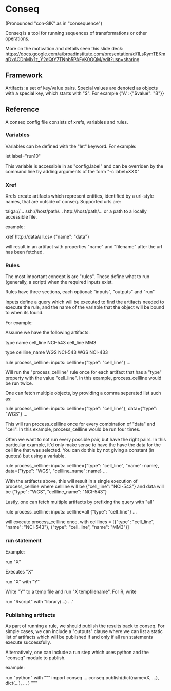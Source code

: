 # Conseq 
(Pronounced "con-SIK" as in "consequence")

Conseq is a tool for running sequences of transformations or other operations.

More on the motivation and details seen this slide deck: https://docs.google.com/a/broadinstitute.com/presentation/d/1LsRymTEKmqDxACDnMIx1z_Y2dQtY7TNpb5PAFyK0OQM/edit?usp=sharing

## Framework

Artifacts: a set of key/value pairs.  Special values are denoted as objects with a special key, which starts with "$".  For example {"A": {"$value": "B"}}

## Reference

A conseq config file consists of xrefs, variables and rules.  

### Variables

Variables can be defined with the "let" keyword.  For example:

let label="run10"

This variable is accessible in as "config.label" and can be overriden by the command line by adding arguments of the form "-c label=XXX"

### Xref

Xrefs create artifacts which represent entities, identified by a url-style names, that are outside of conseq.  Supported urls are:

taiga://...
ssh://host/path/...
http://host/path/...
or a path to a locally accessible file.

example:

xref http://data/all.csv {"name": "data"}

will result in an artifact with properties "name" and "filename" after the url has been fetched.

### Rules

The most important concept is are "rules".  These define what to run (generally, a script) when the required inputs exist.  

Rules have three sections, each optional: "inputs", "outputs" and "run"

Inputs define a query which will be executed to find the artifacts needed to execute the rule, and the name of the variable that the object will be bound to when its found.

For example:

Assume we have the following artifacts:

type       name
cell_line  NCI-543
cell_line  MM3

type       cellline_name
WGS        NCI-543
WGS        NCI-433

rule process_cellline:
  inputs: cellline={"type": "cell_line"}
  ...

Will run the "process_cellline" rule once for each artifact that has a "type" property with the value "cell_line".   In this example, process_cellline would be run twice.

One can fetch multiple objects, by providing a comma seperated list such as:

rule process_cellline:
  inputs: cellline={"type": "cell_line"}, data={"type": "WGS"}
  ...

This will run process_cellline once for every combination of "data" and "cell".   In this example, process_cellline would be run four times.

Often we want to not run every possible pair, but have the right pairs.  In this particular example, it'd only make sense to have the have the data for the cell line that was selected.  You can do this by not giving a constant (in quotes) but using a variable.

rule process_cellline:
  inputs: cellline={"type": "cell_line", "name": name}, data={"type": "WGS", "cellline_name": name}
  ...

With the artifacts above, this will result in a single execution of process_cellline where cellline will be {"cell_line": "NCI-543"} and data will be {"type": "WGS", "cellline_name": "NCI-543"}

Lastly, one can fetch multiple artifacts by prefixing the query with "all" 

rule process_cellline:
  inputs: cellline=all {"type": "cell_line"}
  ...

will execute process_cellline once, with celllines = [{"type": "cell_line", "name": "NCI-543"}, {"type": "cell_line", "name": "MM3"}]

### run statement

Example:

run "X"

Executes "X"

run "X" with "Y"

Write "Y" to a temp file and run "X tempfilename".   For R, write

run "Rscript" with "library(...) ..."

### Publishing artifacts

As part of running a rule, we should publish the results back to conseq.   For simple cases, we can include a "outputs" clause where we can list a static list of artifacts which will be published if and only if all run statements execute successfully.

Alternatively, one can include a run step which uses python and the "conseq" module to publish.

example:

   run "python" with """
     import conseq
     ...
     conseq.publish(dict(name=X, ...), dict(...), ... )
     """



